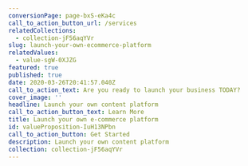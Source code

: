 ```yaml
---
conversionPage: page-bxS-eKa4c
call_to_action_button_url: /services
relatedCollections:
  - collection-jF56aqYVr
slug: launch-your-own-ecommerce-platform
relatedValues:
  - value-sgW-0XJZG
featured: true
published: true
date: 2020-03-26T20:41:57.040Z
call_to_action_text: Are you ready to launch your business TODAY?
cover_image: ''
headline: Launch your own content platform
call_to_action_button_text: Learn More
title: Launch your own e-commerce platform
id: valueProposition-IuH13NPbn
call_to_action_button: Get Started
description: Launch your own content platform
collection: collection-jF56aqYVr
---
```

